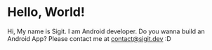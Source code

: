 # Hello, World!

Hi, My name is Sigit. I am Android developer. 
Do you wanna build an Android App? Please contact me at contact@sigit.dev :D
